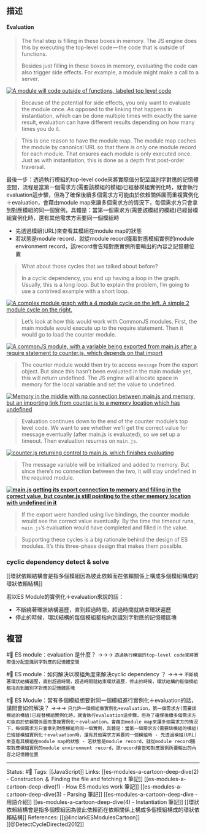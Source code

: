 ## 描述


#### Evaluation

> The final step is filling in these boxes in memory. The JS engine does this by executing the top-level code — the code that is outside of functions.
> 
> Besides just filling in these boxes in memory, evaluating the code can also trigger side effects. For example, a module might make a call to a server.



[![A module will code outside of functions, labeled top level code](https://2r4s9p1yi1fa2jd7j43zph8r-wpengine.netdna-ssl.com/files/2018/03/40_top_level_code-500x146.png)](https://2r4s9p1yi1fa2jd7j43zph8r-wpengine.netdna-ssl.com/files/2018/03/40_top_level_code.png)

> Because of the potential for side effects, you only want to evaluate the module once. As opposed to the linking that happens in instantiation, which can be done multiple times with exactly the same result, evaluation can have different results depending on how many times you do it.

> This is one reason to have the module map. The module map caches the module by canonical URL so that there is only one module record for each module. That ensures each module is only executed once. Just as with instantiation, this is done as a depth first post-order traversal.

最後一步：透過執行模組的top-level code來將實際值分配至識別字對應的記憶體空間，流程是當第一個需求方(需要該模組的模組)已經替模組實例化時，就會執行evaluation這步驟，但為了確保後續多個需求方可能由於依賴關係圖而重複實例化＋evaluation，會藉由module map來讓多個需求方的情況下，每個需求方只會拿到對應模組的同一個實例，具體是：當第一個需求方(需要該模組的模組)已經替模組實例化時，還有其他需求方索要同一個模組時
- 先透過模組(URL)來查看其模組在module map的狀態
- 若狀態是module record，就從module record獲取對應模組實例的module environment record，該record會告知對應實例所要輸出的內容之記憶體位置



> What about those cycles that we talked about before?
> 
> In a cyclic dependency, you end up having a loop in the graph. Usually, this is a long loop. But to explain the problem, I’m going to use a contrived example with a short loop.

[![A complex module graph with a 4 module cycle on the left. A simple 2 module cycle on the right.](https://2r4s9p1yi1fa2jd7j43zph8r-wpengine.netdna-ssl.com/files/2018/03/41_cjs_cycle-500x224.png)](https://2r4s9p1yi1fa2jd7j43zph8r-wpengine.netdna-ssl.com/files/2018/03/41_cjs_cycle.png)

> Let’s look at how this would work with CommonJS modules. First, the main module would execute up to the require statement. Then it would go to load the counter module.

[![A commonJS module, with a variable being exported from main.js after a require statement to counter.js, which depends on that import](https://2r4s9p1yi1fa2jd7j43zph8r-wpengine.netdna-ssl.com/files/2018/03/41_cyclic_graph-500x281.png)](https://2r4s9p1yi1fa2jd7j43zph8r-wpengine.netdna-ssl.com/files/2018/03/41_cyclic_graph.png)

> The counter module would then try to access `message` from the export object. But since this hasn’t been evaluated in the main module yet, this will return undefined. The JS engine will allocate space in memory for the local variable and set the value to undefined.

[![Memory in the middle with no connection between main.js and memory, but an importing link from counter.js to a memory location which has undefined](https://2r4s9p1yi1fa2jd7j43zph8r-wpengine.netdna-ssl.com/files/2018/03/42_cjs_variable_2-500x113.png)](https://2r4s9p1yi1fa2jd7j43zph8r-wpengine.netdna-ssl.com/files/2018/03/42_cjs_variable_2.png)

> Evaluation continues down to the end of the counter module’s top level code. We want to see whether we’ll get the correct value for message eventually (after main.js is evaluated), so we set up a timeout. Then evaluation resumes on `main.js`.

[![counter.js returning control to main.js, which finishes evaluating](https://2r4s9p1yi1fa2jd7j43zph8r-wpengine.netdna-ssl.com/files/2018/03/43_cjs_cycle-500x224.png)](https://2r4s9p1yi1fa2jd7j43zph8r-wpengine.netdna-ssl.com/files/2018/03/43_cjs_cycle.png)

> The message variable will be initialized and added to memory. But since there’s no connection between the two, it will stay undefined in the required module.

**[![main.js getting its export connection to memory and filling in the correct value, but counter.js still pointing to the other memory location with undefined in it](https://2r4s9p1yi1fa2jd7j43zph8r-wpengine.netdna-ssl.com/files/2018/03/44_cjs_variable_2-500x216.png)](https://2r4s9p1yi1fa2jd7j43zph8r-wpengine.netdna-ssl.com/files/2018/03/44_cjs_variable_2.png)**

> If the export were handled using live bindings, the counter module would see the correct value eventually. By the time the timeout runs, `main.js`’s evaluation would have completed and filled in the value.

> Supporting these cycles is a big rationale behind the design of ES modules. It’s this three-phase design that makes them possible.



### cyclic dependency detect & solve
[[環狀依賴結構會是指多個模組因為彼此依賴而在依賴關係上構成多個模組構成的環狀依賴結構]]

若以ES Module的實例化＋evaluation來說的話：
- 不斷繞著環狀結構遍歷，直到超過時間，超過時間就結束環狀遍歷
- 停止的時候，環狀結構的每個模組都指向到識別字對應的記憶體區塊
## 複習

#🧠 ES module：evaluation 是什麼？ ->->-> `透過執行模組的top-level code來將實際值分配至識別字對應的記憶體空間`

#🧠  ES module：如何解決以模組角度來解決cyclic dependency ？ ->->-> `不斷繞著環狀結構遍歷，直到超過時間，超過時間就結束環狀遍歷，停止的時候，環狀結構的每個模組都指向到識別字對應的記憶體區塊`

#🧠 ES Module：當有多個模組想要對同一個模組進行實例化＋evaluation的話，請問會如何解決？ ->->-> `只允許一個模組做實例化+evaluation，第一個需求方(需要該模組的模組)已經替模組實例化時，就會執行evaluation這步驟，但為了確保後續多個需求方可能由於依賴關係圖而重複實例化＋evaluation，會藉由module map來讓多個需求方的情況下，每個需求方只會拿到對應模組的同一個實例，具體是：當第一個需求方(需要該模組的模組)已經替模組實例化＋evaluation時，還有其他需求方索要同一個模組時 - 先透過模組(URL)來查看其模組在module map的狀態 - 若狀態是module record，就從module record獲取對應模組實例的module environment record，該record會告知對應實例所要輸出的內容之記憶體位置`

---
Status: #🌱 
Tags:
[[JavaScript]] 
Links:
[[es-modules-a-cartoon-deep-dive(2) - Construction ＆ Finding the file and fetching it 筆記]]
[[es-modules-a-cartoon-deep-dive(1) - How ES modules work 筆記]]
[[es-modules-a-cartoon-deep-dive(3) - Parsing 筆記]]
[[es-modules-a-cartoon-deep-dive  - 用語介紹]]
[[es-modules-a-cartoon-deep-dive(4) - Instantiation 筆記]]
[[環狀依賴結構會是指多個模組因為彼此依賴而在依賴關係上構成多個模組構成的環狀依賴結構]]
References:
[[@linclarkESModulesCartoon]]
[[@DetectCycleDirected2012]]